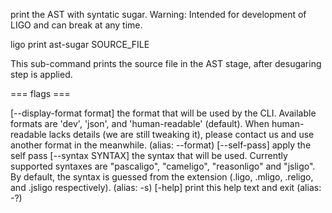 print the AST with syntatic sugar. Warning: Intended for development of
LIGO and can break at any time.

ligo print ast-sugar SOURCE_FILE

This sub-command prints the source file in the AST stage, after
desugaring step is applied.

=== flags ===

\[\--display-format format\] the format that will be used by the CLI.
Available formats are \'dev\', \'json\', and \'human-readable\'
(default). When human-readable lacks details (we are still tweaking it),
please contact us and use another format in the meanwhile. (alias:
\--format) \[\--self-pass\] apply the self pass \[\--syntax SYNTAX\] the
syntax that will be used. Currently supported syntaxes are
\"pascaligo\", \"cameligo\", \"reasonligo\" and \"jsligo\". By default,
the syntax is guessed from the extension (.ligo, .mligo, .religo, and
.jsligo respectively). (alias: -s) \[-help\] print this help text and
exit (alias: -?)
